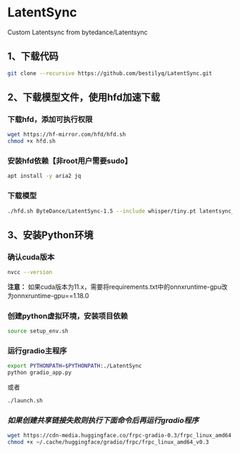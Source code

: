 # LatentSync
Custom Latentsync from bytedance/Latentsync

## 1、下载代码
```bash
git clone --recursive https://github.com/bestilyq/LatentSync.git
```

## 2、下载模型文件，使用hfd加速下载
### 下载hfd，添加可执行权限
```bash
wget https://hf-mirror.com/hfd/hfd.sh
chmod +x hfd.sh
```

### 安装hfd依赖【非root用户需要sudo】
```bash
apt install -y aria2 jq
```

### 下载模型
```bash
./hfd.sh ByteDance/LatentSync-1.5 --include whisper/tiny.pt latentsync_unet.pt --local-dir checkpoints
```

## 3、安装Python环境
### 确认cuda版本
```bash
nvcc --version
```
**注意：** 如果cuda版本为11.x，需要将requirements.txt中的onnxruntime-gpu改为onnxruntime-gpu==1.18.0

### 创建python虚拟环境，安装项目依赖
```bash
source setup_env.sh
```
### 运行gradio主程序
```bash
export PYTHONPATH=$PYTHONPATH:./LatentSync
python gradio_app.py
```
或者
```bash
./launch.sh
```

### *如果创建共享链接失败则执行下面命令后再运行gradio程序*
```bash
wget https://cdn-media.huggingface.co/frpc-gradio-0.3/frpc_linux_amd64 -O ~/.cache/huggingface/gradio/frpc/frpc_linux_amd64_v0.3
chmod +x ~/.cache/huggingface/gradio/frpc/frpc_linux_amd64_v0.3
```